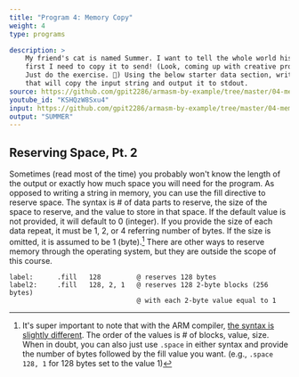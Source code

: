 ```yaml
---
title: "Program 4: Memory Copy"
weight: 4
type: programs

description: >
    My friend's cat is named Summer. I want to tell the whole world his name, but 
    first I need to copy it to send! (Look, coming up with creative prompts is hard. 
    Just do the exercise. 🤫) Using the below starter data section, write a program 
    that will copy the input string and output it to stdout. 
source: https://github.com/gpit2286/armasm-by-example/tree/master/04-memory-copy
youtube_id: "KSHQzW8Sxu4" 
input: https://github.com/gpit2286/armasm-by-example/tree/master/04-memory-copy/template
output: "SUMMER"
---
```


## Reserving Space, Pt. 2

Sometimes (read most of the time) you probably won't know the length of the output 
or exactly how much space you will need for the program. As opposed to writing 
a string in memory, you can use the fill directive to reserve space. The syntax is 
\# of data parts to reserve, the size of the space to reserve, and the value to 
store in that space. If the default value is not provided, it will default to 0 (integer). 
If you provide the size of each data repeat, it must be 1, 2, or 4 referring 
number of bytes. If the size is omitted, it is assumed to be 1 (byte).[^1] There are other ways 
to reserve memory through the operating system, but they are outside the scope of this course. 

```armasm  
label:      .fill   128         @ reserves 128 bytes
label2:     .fill   128, 2, 1   @ reserves 128 2-byte blocks (256 bytes) 
                                @ with each 2-byte value equal to 1
```

[^1]: It's super important to note that with the ARM compiler, [the syntax is 
slightly different](https://www.keil.com/support/man/docs/armasm/armasm_dom1361290023271.htm). 
The order of the values is \# of blocks, value, size. When in doubt, you can also 
just use `.space` in either syntax and provide the number of bytes followed by the 
fill value you want. (e.g., `.space  128, 1` for 128 bytes set to the value 1) 